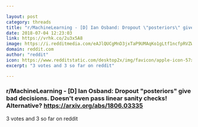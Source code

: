 ```yaml
---

layout: post
category: threads
title: "r/MachineLearning - [D] Ian Osband: Dropout \"posteriors\" give bad decisions. Doesn't even pass linear sanity checks! Alternative? https://arxiv.org/abs/1806.03335"
date: 2018-07-04 12:23:03
link: https://vrhk.co/2u3x5A8
image: https://i.redditmedia.com/eAJlQUCgMnD3jxTaP9UMAqKo1gLtf1ncfpRVZWJlN4o.jpg?s=d4b33f1a2fcb872264a6cecd44aedb98
domain: reddit.com
author: "reddit"
icon: https://www.redditstatic.com/desktop2x/img/favicon/apple-icon-57x57.png
excerpt: "3 votes and 3 so far on reddit"

---
```


### r/MachineLearning - [D] Ian Osband: Dropout "posteriors" give bad decisions. Doesn't even pass linear sanity checks! Alternative? https://arxiv.org/abs/1806.03335

3 votes and 3 so far on reddit